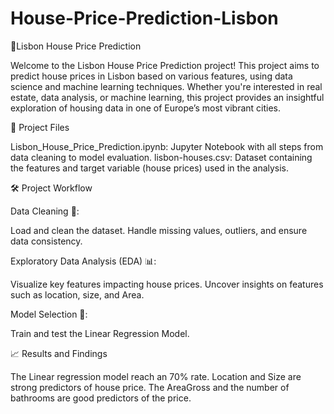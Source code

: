 # House-Price-Prediction-Lisbon

🏡Lisbon House Price Prediction

Welcome to the Lisbon House Price Prediction project! This project aims to predict house prices in Lisbon based on various features, using data science and machine learning techniques. 
Whether you're interested in real estate, data analysis, or machine learning, this project provides an insightful exploration of housing data in one of Europe’s most vibrant cities.

📁 Project Files

Lisbon_House_Price_Prediction.ipynb: Jupyter Notebook with all steps from data cleaning to model evaluation.
lisbon-houses.csv: Dataset containing the features and target variable (house prices) used in the analysis.

🛠️ Project Workflow

Data Cleaning 🧹:

Load and clean the dataset.
Handle missing values, outliers, and ensure data consistency.

Exploratory Data Analysis (EDA) 📊:

Visualize key features impacting house prices.
Uncover insights on features such as location, size, and Area.

Model Selection 🧠:

Train and test the Linear Regression Model.

📈 Results and Findings

The Linear regression model reach an 70% rate.
Location and Size are strong predictors of house price.
The AreaGross and the number of bathrooms are good predictors of the price.
